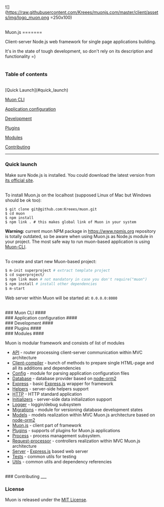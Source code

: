 ![](https://raw.githubusercontent.com/Kreees/muonjs.com/master/client/assets/img/logo_muon.png =250x100)

<br>
<a name='muon'></a>
Muon.js
=======
<br>

Client-server Node.js  web framework for single page applications building.

It's in the state of tough development, so don't rely on its description and functionality =) 
<br>
<br>

### Table of contents ####

<br>
[Quick Launch](#quick_launch)  

[Muon CLI](#muoncli)  

[Application configuration](#config)   

[Development](#development)  

[Plugins](#plugins)   

[Modules](#modules)  

[Contributing](#contrib)  


----

<a name='quick_launch'></a>
### Quick launch ####

Make sure Node.js is installed. You could download the latest version from [its official site](http://nodejs.org/download/).
<br>
<br>

To install Muon.js on the localhost (supposed Linux of Mac but Windows should be ok too):


```
$ git clone git@github.com:Kreees/muon.git
$ cd muon
$ npm install
$ npm link . # this makes global link of Muon in your system
``` 
**Warning:** current muon NPM package in <https://www.npmjs.org> repository is totally outdated, so be aware when using Muon.js as Node.js module in your project. The most safe way to run muon-based application is using [Muon-CLI](#muoncli).
<br>
<br>

To create and start new Muon-based project:

```sh
$ m-init superproject # extract template project
$ cd superproject/
$ npm link muon # not mandatory in case you don't require("muon")
$ npm install # install other dependencies
$ m-start
```

Web server within Muon will be started at: `0.0.0.0:8000`

<br>
<a name='muoncli'></a>
### Muon CLI ####

<br>
<a name='config'></a>
### Application configuration ####

<br>
<a name='development'></a>
### Development ####

<br>
<a name='plugins'></a>
### Plugins ####



<br>
<a name='modules'></a>
### Modules ####


Muon is modular framework and consists of list of modules

- [API](/Kreees/muon-api) - router processing client-server communication within MVC architecture
- [Client-compiler](/Kreees/muon-client-compiler) - bunch of methods to prepare single HTML-page and all its additions and dependencies
- [Config](/Kreees/muon-config) - module for parsing application configuration files
- [Database](/Kreees/muon-database) - database provider based on [node-orm2](https://github.com/dresende/node-orm2)
- [Express](/Kreees/muon-express) - basic [Express.js](http://expressjs.com) wrapper for framework 
- [Helpers](/Kreees/muon-helpers) - server-side helpers support
- [HTTP](/Kreees/muon-http) - HTTP standard application
- [Initializers](/Kreees/muon-initializers) - server-side data initialization support
- [Logger](/Kreees/muon-logger) - loggin/debug subsystem
- [Migrations](/Neila/muon-migrations) - module for versioning database development states
- [Models](/Kreees/muon-models) - models realization within MVC Muon.js architecture based on [node-orm2](https://github.com/dresende/node-orm2)
- [Muon.js](/Kreees/muon-muonjs) - client part of framework
- [Plugins](/Kreees/muon-plugins) - supports of plugins for Muon.js applications
- [Process](/Kreees/muon-process) - process management subsystem.
- [Request-processor](/Kreees/muon-request-processing) - controllers realization within MVC Muon.js architecture
- [Server](/Kreees/muon-server) - [Express.js](http://expressjs.com) based web server
- [Tests](/Kreees/muon-testing) - common utils for testing
- [Utils](/Kreees/muon-utils) - common utils and dependency referencies

<br>
<a name='contrib'></a>
### Contributing
___

### License ####


Muon is released under the [MIT License](http://opensource.org/licenses/MIT).

